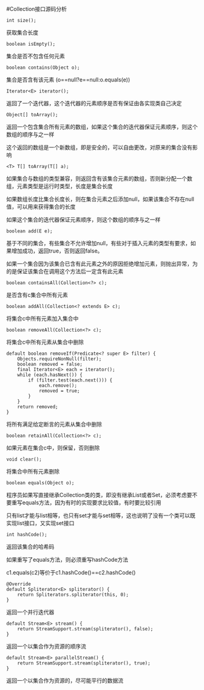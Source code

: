 #Collection接口源码分析

    int size();
获取集合长度

    boolean isEmpty();
集合是否不包含任何元素

    boolean contains(Object o);
集合是否含有该元素
(o==null?e==null:o.equals(e))

    Iterator<E> iterator();
返回了一个迭代器，这个迭代器的元素顺序是否有保证由各实现类自己决定

    Object[] toArray();
返回一个包含集合所有元素的数组，如果这个集合的迭代器保证元素顺序，则这个数组的顺序与之一样

这个返回的数组是一个新数组，即是安全的，可以自由更改，对原来的集合没有影响

    <T> T[] toArray(T[] a);
如果集合与数组的类型兼容，则返回含有该集合元素的数组，否则新分配一个数组，元素类型是运行时类型，长度是集合长度

如果数组长度比集合长度长，则在集合元素之后添加null，如果该集合不存在null值，可以用来获得集合的长度

如果这个集合的迭代器保证元素顺序，则这个数组的顺序与之一样

    boolean add(E e);
基于不同的集合，有些集合不允许增加null，有些对于插入元素的类型有要求，如果增加成功，返回true，否则返回false。

如果一个集合因为该集合已含有此元素之外的原因拒绝增加元素，则抛出异常，为的是保证该集合在调用这个方法后一定含有此元素

    boolean containsAll(Collection<?> c);
是否含有c集合中所有元素

    boolean addAll(Collection<? extends E> c);
将集合c中所有元素加入集合中

    boolean removeAll(Collection<?> c);
将集合c中所有元素从集合中删除

    default boolean removeIf(Predicate<? super E> filter) {
        Objects.requireNonNull(filter);
        boolean removed = false;
        final Iterator<E> each = iterator();
        while (each.hasNext()) {
            if (filter.test(each.next())) {
                each.remove();
                removed = true;
            }
        }
        return removed;
    }
将所有满足给定断言的元素从集合中删除

    boolean retainAll(Collection<?> c);
如果元素在集合c中，则保留，否则删除

    void clear();
将集合中所有元素删除

    boolean equals(Object o);
程序员如果写直接继承Collection类的类，即没有继承List或者Set，必须考虑要不要重写equals方法，因为有时的实现要求比较值，有时要比较引用

只有list才能与list相等，也只有set才能与set相等，这也说明了没有一个类可以既实现list接口，又实现set接口

    int hashCode();
返回该集合的哈希码

如果重写了equals方法，则必须重写hashCode方法

c1.equals(c2)等价于c1.hashCode()==c2.hashCode()

    @Override
    default Spliterator<E> spliterator() {
        return Spliterators.spliterator(this, 0);
    }
返回一个并行迭代器

    default Stream<E> stream() {
        return StreamSupport.stream(spliterator(), false);
    }
返回一个以集合作为资源的顺序流

    default Stream<E> parallelStream() {
        return StreamSupport.stream(spliterator(), true);
    }
返回一个以集合作为资源的，尽可能平行的数据流








